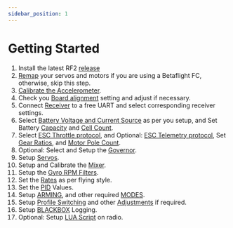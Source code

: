 ```yaml
---
sidebar_position: 1
---
```


# Getting Started

1. Install the latest RF2 [release](Flashing-the-firmware.md#install-rotorflight-configurator)
2. [Remap](Remapping.md) your servos and motors if you are using a Betaflight FC, otherwise, skip this step.
3. [Calibrate the Accelerometer](../Configurator/Setup.md#calibrate-accelerometer).
4. Check you [Board alignment](../Configurator/Configuration.md#board-and-sensor-alignment) setting and adjust if necessary.
5. Connect [Receiver](../Configurator/Receiver.md) to a free UART and select corresponding receiver settings.
6. Select [Battery Voltage and Current Source](../Configurator/Power.md#battery) as per you setup, and Set Battery [Capacity](../Configurator/Power.md#capacity) and [Cell Count](../Configurator/Power.md#cell-count).
7. Select [ESC Throttle protocol](../Configurator/Motor-and-Esc.md#esc-throttle-protocol), and Optional: [ESC Telemetry protocol](../Configurator/Motor-and-Esc.md#esc-telemetry-protocol), Set [Gear Ratios](../Configurator/Motor-and-Esc.md#gear-ratio-configuration), and [Motor Pole Count](../Configurator/Motor-and-Esc.md#motor-pole-count).
8. Optional: Select and Setup the [Governor](../Tutorial-Setup/Governor.md).
9. Setup [Servos](../Tutorial-Setup/setup-servos.mdx).
10. Setup and Calibrate the [Mixer](../Tutorial-Setup/setup-mixer.mdx).
11. Setup the [Gyro RPM Filters](../Tutorial-Setup/RPM-Filters.md#basic-rpm-filters-settings).
12. Set the [Rates](../Configurator/Rates.md) as per flying style.
13. Set the [PID](../Configurator/Profiles.md#pid-controller-gains) Values.
14. Setup [ARMING](../Tutorial-Setup/arming.mdx), and other required [MODES](../Configurator/Modes.md).
15. Setup [Profile Switching](../Tutorial-Setup//Profile-switching-example.md) and other [Adjustments](../Configurator/Adjustments.md) if required.
16. Setup [BLACKBOX](../Configurator/Blackbox.md#what-is-blackbox) Logging.
17. Optional: Setup [LUA Script](../Tutorial-Setup/Lua-Scripts.mdx#introduction) on radio.